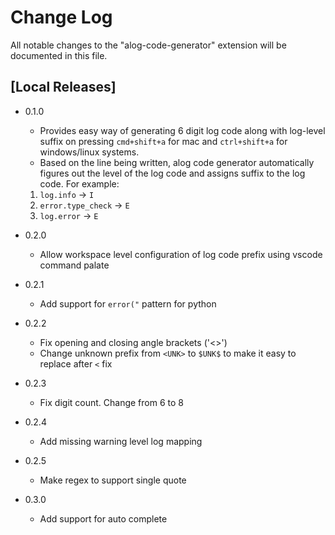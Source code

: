 # Change Log

All notable changes to the "alog-code-generator" extension will be documented in this file.

<!-- Check [Keep a Changelog](http://keepachangelog.com/) for recommendations on how to structure this file. -->

## [Local Releases]

- 0.1.0
  - Provides easy way of generating 6 digit log code along with log-level suffix on pressing `cmd+shift+a` for mac and `ctrl+shift+a` for windows/linux systems.
  - Based on the line being written, alog code generator automatically figures out the level of the log code and assigns suffix to the log code. For example:
   1. `log.info` -> `I`
   2. `error.type_check` -> `E`
   3. `log.error` -> `E`

- 0.2.0
  - Allow workspace level configuration of log code prefix using vscode command palate
- 0.2.1
  - Add support for `error("` pattern for python
- 0.2.2
  - Fix opening and closing angle brackets ('<>')
  - Change unknown prefix from `<UNK>` to `$UNK$` to make it easy to replace after `<` fix
- 0.2.3
  - Fix digit count. Change from 6 to 8
- 0.2.4
  - Add missing warning level log mapping
- 0.2.5
  - Make regex to support single quote


- 0.3.0
  - Add support for auto complete
